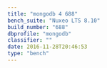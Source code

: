 ```yaml
---
title: "mongodb 4 688"
bench_suite: "Nuxeo LTS 8.10"
build_number: "688"
dbprofile: "mongodb"
classifier: ""
date: 2016-11-28T20:46:53
type: "bench"
---
```

